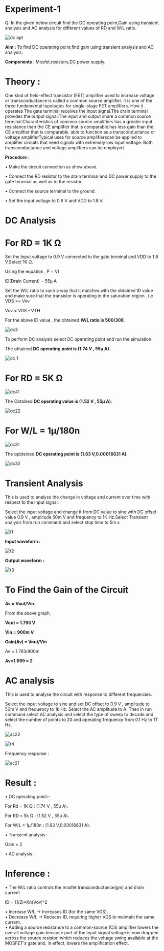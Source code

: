 # Experiment-1

Q: In the given below circuit find the DC operating point,Gain using transient analysis and AC analysis for different values of RD and W/L ratio.

![dc opt](https://github.com/user-attachments/assets/f3a5e0b0-b36c-4b9e-83ab-77ce82b5c2bc)

**Aim** : To find DC operating point,find gain using transient analysis and AC analysis.

**Components** : Mosfet,resistors,DC power supply.

# Theory : 

One kind of field-effect transistor (FET) amplifier used to increase voltage or transconductance is called a common source amplifier. It is one of the three fundamental topologies for single-stage FET amplifiers. How it operates The gate terminal receives the input signal.The drain terminal provides the output signal.The input and output share a common source terminal.Characteristics of common source amplifiers has a greater input resistance than the CE amplifier that is comparable.has less gain than the CE amplifier that is comparable.
able to function as a transconductance or voltage amplifierTypical uses for source amplifierscan be applied to amplifier circuits that need signals with extremely low input voltage. Both transconductance and voltage amplifiers can be employed. 

**Procedure** :

• Make the circuit connection as show above.

• Connect the RD resistor to the drain terminal and DC power supply to the gate terminal as well as to the resistor.

• Connect the source terminal to the ground.

• Set the input voltage to 0.9 V and VDD to 1.8 V.

# DC Analysis

# For RD = 1K Ω
Set the Input voltage to 0.9 V connected to the gate terminal and VDD to 1.8 V.Select 1K Ω.

Using the equation , P = VI 

ID(Drain Current) = 55µ A

Set the W/L ratio to such a way that it matches with the obtained ID value and make sure that the transistor is operating in the saturation region , i.e VDS >= Vov 

Vov = VGS - VTH

For the above ID value , the obtained **W/L ratio is 500/308**.

![dc3](https://github.com/user-attachments/assets/ed317ed3-6cd0-4471-8f0d-d522be2ebb4a)

To perform DC analysis select DC operating point and run the simulation.

The obtained **DC operating point is (1.74 V , 55µ A)**.

![dc 1](https://github.com/user-attachments/assets/d3d75b10-c8e8-4850-8024-e2d208245512)

# For RD = 5K Ω

![dc41](https://github.com/user-attachments/assets/b54749e1-dd6d-498a-96a4-e13230b50b0f)

The Obtained **DC operating value is (1.52 V , 55µ A)**.

![dc22](https://github.com/user-attachments/assets/09936f8c-8bde-428b-8425-0c6abd105910)

# For W/L = 1µ/180n 

![dc31](https://github.com/user-attachments/assets/5df331d7-c15f-4c87-8942-ed55489feadc)

The opbtained **DC operating point is (1.63 V,0.00016631 A)**.

![dc32](https://github.com/user-attachments/assets/dd778d5d-ad2f-478d-a523-c58f202d29f7)

# Transient Analysis

This is used to analyse the change in voltage and current over time with respect to the input signal.

Select the input voltage and change it from DC value to sine with DC offset value 0.9 V , amplitude 50m V and frequency to 1K Hz.Select Transient analysis from run command and select stop time to 5m s.

![t1](https://github.com/user-attachments/assets/47d26a58-0340-4d77-9ef7-20892cc38449)

**Input waveform :**

![t2](https://github.com/user-attachments/assets/9c4e42ab-a424-4c9e-8874-f1ea67fb6189)

**Output waveform :**

![t3](https://github.com/user-attachments/assets/38aa10e9-43bd-4b21-9293-797ff7a2d61d)

# To Find the Gain of the Circuit

**Av = Vout/Vin.**

From the above graph,

**Vout = 1.793 V**

**Vin = 900m V**

**Gain(Av) = Vout/Vin**

Av = 1.793/900m

**Av=1.999 ≈ 2**

# AC analysis

This is used to analyse the circuit with response to different frequencies.

Select the input voltage to sine and set DC offset to 0.9 V , amplitude to 50m V and frequency to 1k Hz. Select the AC amplitude to A. Then in run command select AC analysis and select the type of sweep to decade and select the number of points to 20 and operating frequency from 0.1 Hz to 1T Hz.

![ac22](https://github.com/user-attachments/assets/580bbd44-765e-44c1-8072-370635219ef7)

![t4](https://github.com/user-attachments/assets/107075fe-312c-43a3-b5aa-76bd048d0c86)

Frequency response : 

![ac21](https://github.com/user-attachments/assets/56301bff-2253-4f58-944a-67b4ee7a233f)

# Result : 

• DC operating point:-


For Rd = 1K Ω : (1.74 V , 55µ A).

For RD = 5k Ω : (1.52 V , 55µ A).

For W/L = 1µ/180n : (1.63 V,0.00016631 A).

• Transient analysis :

Gain = 2

• AC analysis : 

# Inference :

• The W/L ratio controls the mosfet transconductance(gm) and drain current 

ID = (1/2)*Kn(Vov)^2

• Increase W/L → Increases ID (for the same VGS).\
• Decrease W/L → Reduces ID, requiring higher VGS to maintain the same current.\
• Adding a source resistance to a common-source (CS) amplifier lowers the overall voltage gain because part of the input signal voltage is now dropped across the source resistor, which reduces the voltage swing available at the MOSFET's gate and, in effect, lowers the amplification effect.
